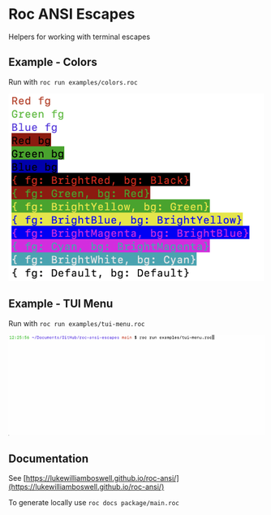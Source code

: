# Roc ANSI Escapes

Helpers for working with terminal escapes

## Example - Colors

Run with `roc run examples/colors.roc`

![example output showing colors](examples/colors.png)

## Example - TUI Menu

Run with `roc run examples/tui-menu.roc`

![example output showing colors](examples/tui-menu.gif)

## Documentation

See [https://lukewilliamboswell.github.io/roc-ansi/](https://lukewilliamboswell.github.io/roc-ansi/)

To generate locally use `roc docs package/main.roc`